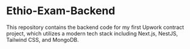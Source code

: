 # Ethio-Exam-Backend
This repository contains the backend code for my first Upwork contract project, which utilizes a modern tech stack including Next.js, NestJS, Tailwind CSS, and MongoDB.
